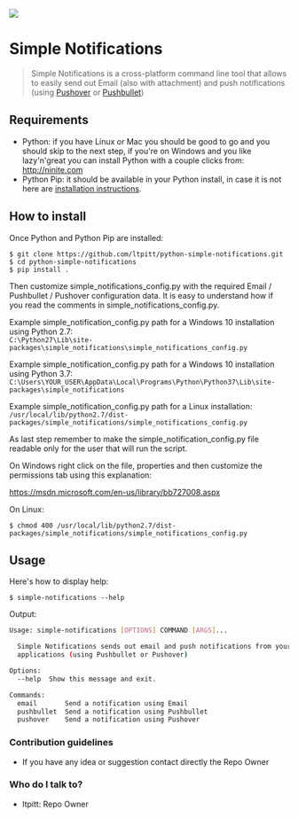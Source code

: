 ![](https://github.com/ltpitt/simple-notifications/workflows/Python%20package/badge.svg)

# Simple Notifications
>Simple Notifications is a cross-platform command line tool that allows to easily send out Email (also with attachment) and push notifications (using [Pushover](https://pushover.net) or [Pushbullet](https://www.pushbullet.com))  

## Requirements
* Python: if you have Linux or Mac you should be good to go and you should skip to the next step, if you're on Windows and you like lazy'n'great you can install Python with a couple clicks from: http://ninite.com
* Python Pip: it should be available in your Python install, in case it is not here are [installation instructions](https://pip.pypa.io/en/stable/installing/).  

## How to install

Once Python and Python Pip are installed:

    $ git clone https://github.com/ltpitt/python-simple-notifications.git
    $ cd python-simple-notifications
    $ pip install .

Then customize simple_notifications_config.py with the required Email / Pushbullet / Pushover configuration data.  It is easy to understand how if you read the comments in simple_notifications_config.py.  

Example simple_notification_config.py path for a Windows 10 installation using Python 2.7:  
`C:\Python27\Lib\site-packages\simple_notifications\simple_notifications_config.py  `

Example simple_notification_config.py path for a Windows 10 installation using Python 3.7:  
`C:\Users\YOUR_USER\AppData\Local\Programs\Python\Python37\Lib\site-packages\simple_notifications  `
  
Example simple_notification_config.py path for a Linux installation:  
`/usr/local/lib/python2.7/dist-packages/simple_notifications/simple_notifications_config.py  `
  
As last step remember to make the simple_notification_config.py file readable only for the user that will run the script.  
  
On Windows right click on the file, properties and then customize the permissions tab using this explanation:  
  
https://msdn.microsoft.com/en-us/library/bb727008.aspx

On Linux:
  
    $ chmod 400 /usr/local/lib/python2.7/dist-packages/simple_notifications/simple_notifications_config.py  


## Usage

Here's how to display help:

    $ simple-notifications --help
    
Output:    
```bash
Usage: simple-notifications [OPTIONS] COMMAND [ARGS]...

  Simple Notifications sends out email and push notifications from your
  applications (using Pushbullet or Pushover)

Options:
  --help  Show this message and exit.

Commands:
  email       Send a notification using Email
  pushbullet  Send a notification using Pushbullet
  pushover    Send a notification using Pushover

```


### Contribution guidelines ###

* If you have any idea or suggestion contact directly the Repo Owner

### Who do I talk to? ###

* ltpitt: Repo Owner
